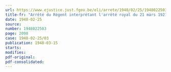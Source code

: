 ```yaml
---
url: https://www.ejustice.just.fgov.be/eli/arrete/1948/02/25/1948022503/justel
title-fr: "Arrêté du Régent interprétant l'arrêté royal du 21 mars 1921, pris en application des articles 4 et suivants de la loi du 3 août 1919 et 27 mai 1947, relative à la réintégration dans leurs emplois des Belges mobilises et aux droits de priorité pour l'accession aux emplois publics des anciens combattants et assimilés"
date: 1948-02-25
source:
number: 1948022503
page: 2098
case: 1948-02-25/03
publication: 1948-03-15
starts:
modifies:
pdf-original:
pdf-consolidated:
---
```


